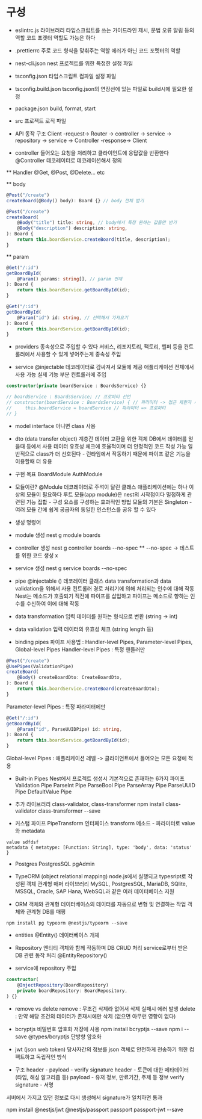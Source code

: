 # 구성
- eslintrc.js
라이브러리 
타입스크립트를 쓰는 가이드라인 제시, 문법 오류 알림 등의 역할
코드 포켓터 역할도 가능은 하다

- .prettierrc
주로 코드 형식을 맞춰주는 역할
에러가 아닌 코드 포멧터의 역할

- nest-cli.json
nest 프로젝트를 위한 특정한 설정 파일

- tsconfig.json
타입스크립트 컴파일 설정 파일

- tsconfig.build.json
tsconfig.json의 연장선에 있는 파일로 build시에 필요한 설정

- package.json
build, format, start 

- src
프로젝트 로직 파일 

- API 동작 구조
Client -request-> Router -> controller -> service -> repository -> service -> Controller -response-> Client

* controller
들어오는 요청을 처리하고 클라이언트에 응답값을 반환한다
@Controller 데코레이터로 데코레이션해서 정의

** Handler
@Get, @Post, @Delete... etc

** body
``` ts
@Post("/create")
createBoard(@Body() body): Board {} // body 전체 받기

@Post("/create")
createBoard(
    @Body("title") title: string, // body에서 특정 원하는 값들만 받기
    @Body("description") description: string, 
): Board {
    return this.boardService.createBoard(title, description);
}
```

** param
``` ts
@Get("/:id")
getBoardById(
    @Param() params: string[], // param 전체
): Board {
    return this.boardService.getBoardById(id);
}

@Get("/:id")
getBoardById(
    @Param("id") id: string, // 선택해서 가져오기
): Board {
    return this.boardService.getBoardById(id);
}
```

* providers
종속성으로 주입할 수 있다
서비스, 리포지토리, 팩토리, 헬퍼 등을 컨트롤러에서 사용할 수 있게 넣어주는게 종속성 주입

* service
@injectable 데코레이터로 감싸져서 모듈에 제공
애플리케이션 전체에서 사용 가능
실제 기능 부분
컨트롤러에 주입 
``` ts
constructor(private boardService : BoardsService) {}

// boardService : BoardsService; // 프로퍼티 선언
// constructor(boardService : BoardsService) { // 파라미터 -> 접근 제한자 사용시 암묵적으로 클래스 프로퍼티
//     this.boardService = boardService // 파라미터 => 프로퍼티
// }
```

* model
interface 아니면 class 사용

* dto (data transfer object)
계층간 데이터 교환을 위한 객체
DB에서 데이터를 얻을때 등에서 사용
데이터 유효성 체크에 효율적이며 더 안정적인 코드 작성 가능
일반적으로 class가 더 선호된다 - 런타임에서 작동하기 때문에 파이프 같은 기능을 이용할때 더 유용

- 구현 목표
BoardModule
AuthModule

- 모듈이란?
@Module 데코레이터로 주석이 달린 클래스
애플리케이션에는 하나 이상의 모듈이 필요하다
루트 모듈(app module)은 nest의 시작점이다
밀접하게 관련된 기능 집합 - 구성 요소를 구성하는 효과적인 방법
모듈의 기본은 Singleton - 여러 모듈 간에 쉽게 공급자의 동일한 인스턴스를 공유 할 수 있다

- 생성 명령어
* module 생성
nest g module boards

* controller 생성
nest g controller boards --no-spec
** --no-spec -> 테스트를 위한 코드 생성 x

* service 생성
nest g service boards --no-spec


- pipe
@injectable () 데코레이터 클래스
data transformation과 data validation을 위해서 사용
컨트롤러 경로 처리기에 의해 처리되는 인수에 대해 작동
Nest는 메소드가 호출되기 직전에 파이프를 삽입하고 파이프는 메소드로 향하는 인수를 수신하여 이에 대해 작동

* data transformation
입력 데이터를 원하는 형식으로 변환 (string -> int)

* data validation
입력 데이터의 유효성 체크 (string length 등)

* binding pipes
파이프 사용법 : Handler-level Pipes, Parameter-level Pipes, Global-level Pipes
Handler-level Pipes : 특정 핸들러만
``` ts
@Post("/create")
@UsePipes(ValidationPipe)
createBoard(
    @Body() createBoardDto: CreateBoardDto,
): Board {
    return this.boardService.createBoard(createBoardDto);
}
```
Parameter-level Pipes : 특정 파라미터에만
```ts
@Get("/:id")
getBoardById(
    @Param("id", ParseUUIDPipe) id: string,
): Board {
    return this.boardService.getBoardById(id);
}
```
Global-level Pipes : 애플리케이션 레벨 -> 클라이언트에서 들어오는 모든 요청에 적용

* Built-in Pipes
Nest에서 프로젝트 생성시 기본적으로 존재하는 6가지 파이프
Validation Pipe
ParseInt Pipe
ParseBool Pipe
ParseArray Pipe
ParseUUID Pipe
DefaultValue Pipe

* 추가 라이브러리
class-validator, class-transformer
npm install class-validator class-transformer --save

* 커스텀 파이프
PipeTransform 인터페이스
transform 메소드 - 파라미터로 value와 metadata
```
value sdfdsf
metadata { metatype: [Function: String], type: 'body', data: 'status' }
```

- Postgres
PostgresSQL
pgAdmin

- TypeORM (object relational mapping)
node.js에서 실행되고 typesript로 작성된 객체 관계형 매퍼 라이브러리
MySQL, PostgresSQL, MariaDB, SQlite, MSSQL, Oracle, SAP Hana, WebSQL과 같은 여러 데이터베이스 지원

* ORM
객체와 관계형 데이터베이스의 데이터를 자동으로 변형 및 연결하는 작업
객체와 관계형 DB를 매핑
```
npm install pg typeorm @nestjs/typeorm --save
```

* entities
@Entity()
데이터베이스 개체

- Repository
엔티티 객체와 함께 작동하며 DB CRUD 처리 
service로부터 받은 DB 관련 동작 처리
@EntityRepository()

* service에 repository 주입
``` ts
constructor(
    @InjectRepository(BoardRepository)
    private boardRepository: BoardRepository,
) {}
```

* remove vs delete
remove : 무조건 삭제라 없어서 삭제 실패시 에러 발생
delete : 만약 해당 조건의 데이터가 존재시에만 삭제 (없으면 아무런 영향이 없다)

* bcryptjs
비밀번호 암호화 저장에 사용
npm install bcryptjs --save
npm i --save @types/bcryptjs 
단방향 암호화

- jwt (json web token)
당사자간의 정보를 json 객체로 안전하게 전송하기 위한 컴팩트하고 독립적인 방식

* 구조
header - payload - verify signature
header - 토큰에 대한 메타데이터 (타입, 해싱 알고리즘 등)
payload - 유저 정보, 만료기간, 주제 등 정보
verify signature - 서명

서버에서 가지고 있던 정보로 다시 생성해서 signature가 일치하면 통과

npm install @nestjs/jwt @nestjs/passport passport passport-jwt --save
